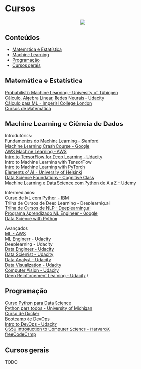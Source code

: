 # Cursos

<p align="center">
    <img src="https://media.giphy.com/media/SSirUu2TrV65ymCi4J/giphy.gif">
</p>

## Conteúdos
- [Matemática e Estatística](#matemática-e-estatística)
- [Machine Learning](#machine-learning-e-ciência-de-dados)
- [Programação](#programação)
- [Cursos gerais](#cursos-gerais)

## Matemática e Estatística

[Probabilistic Machine Learning -  University of Tübingen](https://uni-tuebingen.de/en/180804) \
[Cálculo, Algebra Linear, Redes Neurais - Udacity](https://www.udacity.com/course/ai-programming-python-nanodegree--nd089) \
[Cálculo para ML - Imperial College London](https://www.coursera.org/specializations/mathematics-machine-learning) \
[Cursos de Matemática](https://www.kdnuggets.com/2020/02/free-mathematics-courses-data-science-machine-learning.html) 

## Machine Learning e Ciência de Dados

Introdutórios: \
[Fundamentos do Machine Learning - Stanford](https://www.coursera.org/learn/machine-learning) \
[Machine Learning Crash Course - Google](https://developers.google.com/machine-learning/crash-course) \
[AWS Machine Learning - AWS](https://www.coursera.org/learn/aws-machine-learning) \
[Intro to TensorFlow for Deep Learning - Udacity](https://learndigital.withgoogle.com/digitalunlocked/course/intro-to-tensorflow-for-deep-learning) \
[Intro to Machine Learning with TensorFlow ](https://www.udacity.com/course/intro-to-machine-learning-with-tensorflow-nanodegree--nd230) \
[Intro to Machine Learning with PyTorch](https://www.udacity.com/course/intro-to-machine-learning-nanodegree--nd229) \
[Elements of AI - University of Helsinki](https://course.elementsofai.com/) \
[Data Science Foundations - Cognitive Class](https://cognitiveclass.ai/learn/data-science) \
[Machine Learning e Data Science com Python de A a Z - Udemy](https://www.udemy.com/course/machine-learning-e-data-science-com-python-y/) 

Intermediários: \
[Curso de ML com Python - IBM](https://www.coursera.org/learn/machine-learning-with-python) \
[Trilha de Cursos de Deep Learning - Deeplearnig.ai](https://www.coursera.org/specializations/deep-learning) \
[Trilha de Cursos de NLP - Deeplearning.ai](https://www.coursera.org/specializations/natural-language-processing) \
[Programa Aprendizado ML Engineer - Google](https://cloud.google.com/training/machinelearning-ai) \
[Data Science with Python](https://cognitiveclass.ai/learn/data-science-with-python)

Avançados: \
[ML - AWS](https://aws.amazon.com/pt/training/learning-paths/machine-learning/) \
[ML Engineer - Udacity](https://www.udacity.com/course/machine-learning-engineer-nanodegree--nd009t) \
[Deeplearning - Udacity](https://www.udacity.com/course/deep-learning-nanodegree--nd101) \
[Data Engineer - Udacity](https://www.udacity.com/course/data-engineer-nanodegree--nd027) \
[Data Scientist - Udacity](https://www.udacity.com/course/data-scientist-nanodegree--nd025) \
[Data Analyst - Udacity](https://www.udacity.com/course/data-analyst-nanodegree--nd002) \
[Data Visualization - Udacity](https://www.udacity.com/course/data-visualization-nanodegree--nd197) \
[Computer Vision - Udacity](https://www.udacity.com/course/computer-vision-nanodegree--nd891) \
[Deep Reinforcement Learning  - Udacity](https://www.udacity.com/course/deep-reinforcement-learning-nanodegree--nd893) \

## Programação 
[Curso Python para Data Science](https://www.udemy.com/course/python-coding/?LSNPUBID=vEdqAMR5F5s&ranEAID=vEdqAMR5F5s&ranMID=39197&ranSiteID=vEdqAMR5F5s-UGlTZ4PmihadJBUQgiZvUg) \
[Python para todos - University of Michigan](https://www.coursera.org/specializations/python) \
[Curso de Docker](https://www.udemy.com/course/docker-introducao-a-administracao-de-containers/) \
[Bootcamp de DevOps](https://www.udemy.com/course/devopsbootcamp/) \
[Intro to DevOps - Udacity](https://www.udacity.com/course/intro-to-devops--ud611) \
[CS50 Introduction to Computer Science - HarvardX](https://www.edx.org/course/cs50s-introduction-to-computer-science) \
[freeCodeCamp](https://www.freecodecamp.org/learn/)

## Cursos gerais

TODO

